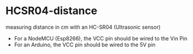# HCSR04-distance
measuring distance in cm with an HC-SR04 (Ultrasonic sensor)

- For a NodeMCU (Esp8266), the VCC pin should be wired to the Vin Pin
- For an Arduino, the VCC pin should be wired to the 5V pin
